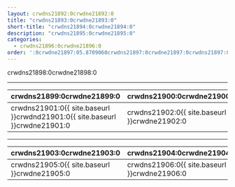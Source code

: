 ```yaml
---
layout: crwdns21892:0crwdne21892:0
title: "crwdns21893:0crwdne21893:0"
short-title: "crwdns21894:0crwdne21894:0"
description: "crwdns21895:0crwdne21895:0"
categories:
  - crwdns21896:0crwdne21896:0
order: ':0crwdne21897:05.8709060crwdns21897:0crwdne21897:0crwdns21897:0crwdne21897:0'
---
```

crwdns21898:0crwdne21898:0

<hr />

| crwdns21899:0crwdne21899:0                                                  | crwdns21900:0crwdne21900:0                   |
| --------------------------------------------------------------------------- | -------------------------------------------- |
| crwdns21901:0{{ site.baseurl }}crwdnd21901:0{{ site.baseurl }}crwdne21901:0 | crwdns21902:0{{ site.baseurl }}crwdne21902:0 |

<hr />

| crwdns21903:0crwdne21903:0                                            | crwdns21904:0crwdne21904:0                   |
| --------------------------------------------------------------------- | -------------------------------------------- |
| crwdns21905:0{{ site.baseurl }}crwdne21905:0 &nbsp;&nbsp;&nbsp;&nbsp; | crwdns21906:0{{ site.baseurl }}crwdne21906:0 |